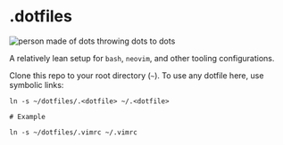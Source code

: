 # .dotfiles

![person made of dots throwing dots to dots](https://media.giphy.com/media/3o72F38VEEi1ODPOXm/giphy.gif)

A relatively lean setup for `bash`, `neovim`, and other tooling configurations.

Clone this repo to your root directory (`~`). To use any dotfile here, use
symbolic links:

```shell
ln -s ~/dotfiles/.<dotfile> ~/.<dotfile>

# Example

ln -s ~/dotfiles/.vimrc ~/.vimrc
```
